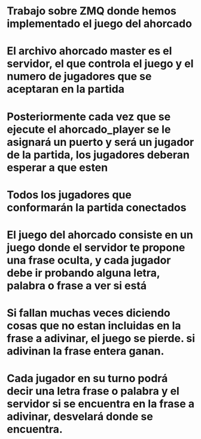 ﻿# Trabajo sobre ZMQ donde hemos implementado el juego del ahorcado 
# El archivo ahorcado master es el servidor, el que controla el juego y el numero de jugadores que se aceptaran en la partida
# Posteriormente cada vez que se ejecute el ahorcado_player se le asignará un puerto y será un jugador de la partida, los jugadores deberan  esperar a que esten 
# Todos los jugadores que conformarán la partida conectados

# El juego del ahorcado consiste en un juego donde el servidor te propone una frase oculta, y cada jugador debe ir probando alguna letra,  palabra o frase a ver si está
# Si fallan muchas veces diciendo cosas que no estan incluidas en la frase a adivinar, el juego se pierde. si adivinan la frase entera ganan.
# Cada jugador en su turno podrá decir una letra frase o palabra y el servidor si se encuentra en la frase a adivinar, desvelará donde se encuentra. 
